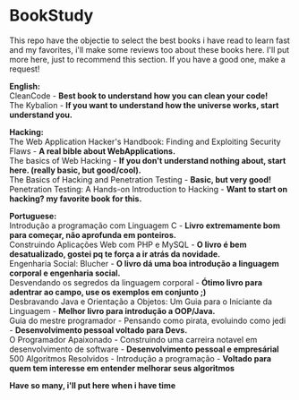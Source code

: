 # BookStudy
This repo have the objectie to select the best books i have read to learn fast and my favorites, i'll make some reviews too about these books here. I'll put more here, just to recommend this section. If you have a good one, make a request!  

**English:**  
CleanCode - **Best book to understand how you can clean your code!**  
The Kybalion - **If you want to understand how the universe works, start understand you.**
  
  
  
**Hacking:**  
The Web Application Hacker's Handbook: Finding and Exploiting Security Flaws  - **A real bible about WebApplications.**  
The basics of Web Hacking - **If you don't understand nothing about, start here. (really basic, but good/cool).**  
The Basics of Hacking and Penetration Testing - **Basic, but very good!**  
Penetration Testing: A Hands-on Introduction to Hacking  - **Want to start on hacking? my favorite book for this.**  
  
  
  
**Portuguese:**  
Introdução a programação com Linguagem C - **Livro extremamente bom para começar, não aprofunda em ponteiros.**  
Construindo Aplicações Web com PHP e MySQL - **O livro é bem desatualizado, gostei pq te força a ir atrás da novidade.**  
Engenharia Social: Blucher - **O livro dá uma boa introdução a linguagem corporal e engenharia social.**  
Desvendando os segredos da linguagem corporal - **Ótimo livro para adentrar ao campo, use os exemplos em conjunto ;)**  
Desbravando Java e Orientação a Objetos: Um Guia para o Iniciante da Linguagem - **Melhor livro para introdução a OOP/Java.**  
Guia do mestre programador - Pensando como pirata, evoluindo como jedi  - **Desenvolvimento pessoal voltado para Devs.**  
O Programador Apaixonado - Construindo uma carreira notavel em desenvolvimento de software - **Desenvolvimento pessoal e empresárial**  
500 Algoritmos Resolvidos - Introdução a programação - **Voltado para quem tem interesse em entender melhorar seus algoritmos**
  
  
 
**Have so many, i'll put here when i have time**

